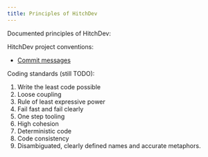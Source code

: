 ```yaml
---
title: Principles of HitchDev
---
```


Documented principles of HitchDev:

HitchDev project conventions:

* [Commit messages](commits)

Coding standards (still TODO):

1. Write the least code possible
2. Loose coupling
3. Rule of least expressive power
4. Fail fast and fail clearly
5. One step tooling
6. High cohesion
7. Deterministic code
8. Code consistency
9. Disambiguated, clearly defined names and accurate metaphors.
